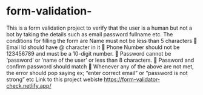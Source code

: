 # form-validation-
This is a form validation project to verify that the user is a human but not a bot by taking the details such as email password fullname etc.
The conditions for filling the form are
Name must not be less than 5 characters
 Email Id should have @ character in it
 Phone Number should not be 123456789 and must be a 10-digit number.
 Password cannot be ‘password’ or ‘name of the user’ or less than 8 characters.
 Password and confirm password should match
 Whenever any of the above are not met, the error should pop saying ex; “enter
correct email” or “password is not strong” etc
Link to this project webiste
https://form-validator-check.netlify.app/


